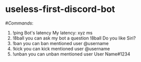 # useless-first-discord-bot
#*Commands*:
1. !ping Bot's latency  My latency: xyz ms
2. !8ball you can ask my bot a question !8ball Do you like Siri?
3. !ban you can ban mentioned user @username
4. !kick you can kick mentioned user @username
5. !unban you can unban mentioned user User Name#1234
